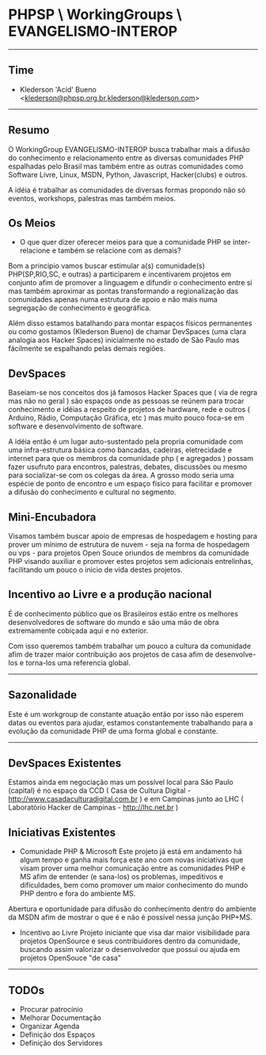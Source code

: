 # PHPSP \ WorkingGroups \ EVANGELISMO-INTEROP

---
## Time

* Klederson 'Acid' Bueno &lt;klederson@phpsp.org.br,klederson@klederson.com&gt;

---
## Resumo

O WorkingGroup EVANGELISMO-INTEROP busca trabalhar mais a difusão do conhecimento e relacionamento entre as diversas comunidades PHP espalhadas pelo Brasil mas também entre as outras comunidades como Software Livre, Linux, MSDN, Python, Javascript, Hacker(clubs) e outros.

A idéia é trabalhar as comunidades de diversas formas propondo não só eventos, workshops, palestras mas também meios.

## Os Meios
* O que quer dizer oferecer meios para que a comunidade PHP se inter-relacione e também se relacione com as demais?

Bom a principio vamos buscar estimular a(s) comunidade(s) PHP(SP,RIO,SC, e outras) a participarem e incentivarem projetos em conjunto afim de promover a linguagem e difundir o conhecimento entre si mas também aproximar as pontas transformando a regionalização das comunidades apenas numa estrutura de apoio e não mais numa segregação de conhecimento e geográfica.

Além disso estamos batalhando para montar espaços físicos permanentes ou como gostamos (Klederson Bueno) de chamar DevSpaces (uma clara analogia aos Hacker Spaces) inicialmente no estado de São Paulo mas fácilmente se espalhando pelas demais regiões.

## DevSpaces

Baseiam-se nos conceitos dos já famosos Hacker Spaces que ( via de regra mas não no geral ) são espaços onde as pessoas se reúnem para trocar conhecimento e idéias a respeito de projetos de hardware, rede e outros ( Arduino, Rádio, Computação Gráfica, etc ) mas muito pouco foca-se em software e desenvolvimento de software.

A idéia então é um lugar auto-sustentado pela propria comunidade com uma infra-estrutura básica como bancadas, cadeiras, eletrecidade e internet para que os membros da comunidade php ( e agregados ) possam fazer usufruto para encontros, palestras, debates, discussões ou mesmo para socializar-se com os colegas da área. A grosso modo seria uma espécie de ponto de encontro e um espaço físico para facilitar e promover a difusão do conhecimento e cultural no segmento.

## Mini-Encubadora

Visamos também buscar apoio de empresas de hospedagem e hosting para prover um mínimo de estrutura de nuvem - seja na forma de hospedagem ou vps - para projetos Open Souce oriundos de membros da comunidade PHP visando auxiliar e promover estes projetos sem adicionais entrelinhas, facilitando um pouco o inicio de vida destes projetos.

## Incentivo ao Livre e a produção nacional

É de conhecimento público que os Brasileiros estão entre os melhores desenvolvedores de software do mundo e são uma mão de obra extremamente cobiçada aqui e no exterior.

Com isso queremos também trabalhar um pouco a cultura da comunidade afim de trazer maior contribuição aos projetos de casa afim de desenvolve-los e torna-los uma referencia global. 

---
## Sazonalidade
Este é um workgroup de constante atuação então por isso não esperem datas ou eventos para ajudar, estamos constantemente trabalhando para a evolução da comunidade PHP de uma forma global e constante.

---
## DevSpaces Existentes

Estamos ainda em negociação mas um possível local para São Paulo (capital) é no espaço da CCD ( Casa de Cultura Digital - http://www.casadaculturadigital.com.br ) e em Campinas junto ao LHC ( Laboratório Hacker de Campinas - http://lhc.net.br )

## Iniciativas Existentes

* Comunidade PHP & Microsoft
Este projeto já está em andamento há algum tempo e ganha mais força este ano com novas iniciativas que visam prover uma melhor comunicação entre as comunidades PHP e MS afim de entender (e sana-los) os problemas, impeditivos e dificuldades, bem como promover um maior conhecimento do mundo PHP dentro e fora do ambiente MS.

Abertura e oportunidade para difusão do conhecimento dentro do ambiente da MSDN afim de mostrar o que é e não é possível nessa junção PHP+MS.

* Incentivo ao Livre
Projeto iniciante que visa dar maior visibilidade para projetos OpenSource e seus contribuidores dentro da comunidade, buscando assim valorizar o desenvolvedor que possui ou ajuda em projetos OpenSouce "de casa"

---
## TODOs

* Procurar patrocínio
* Melhorar Documentação
* Organizar Agenda
* Definição dos Espaços
* Definição dos Servidores
